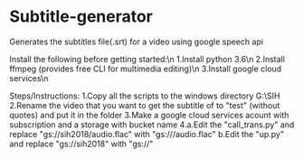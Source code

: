 # Subtitle-generator
Generates the subtitles file(.srt) for a video using google speech api

Install the following before getting started:\n
  1.Install python 3.6\n
  2.Install ffmpeg (provides free CLI for multimedia editing)\n
  3.Install google cloud services\n

Steps/Instructions:
  1.Copy all the scripts to the windows directory G:\SIH\
  2.Rename the video that you want to get the subtitle of to "test" (without quotes) and put it in the folder
  3.Make a google cloud services acount with subscription and a storage with bucket name <urname>
  4.a.Edit the "call_trans.py" and replace "gs://sih2018/audio.flac" with "gs://<urname>/audio.flac"
    b.Edit the "up.py" and replace "gs://sih2018" with "gs://<urname>"
